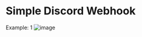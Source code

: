 # Simple Discord Webhook


Example:
1
![image](https://user-images.githubusercontent.com/118649405/225705707-d0732d65-f44e-4172-86f4-cb44a3d0b790.png)
